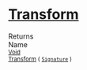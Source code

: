 # [Transform](./Binarization-100663644.md)


Returns<img width=500/>Name
<br>
<sub>[Void](https://docs.microsoft.com/en-us/dotnet/api/System.Void)</sub><img width=500/><sub>[Transform](./Binarization-100663644.md) ( [`Signature`](./../../Signature.md) )</sub><br>


